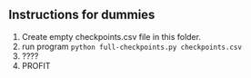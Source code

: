 ## Instructions for dummies

1. Create empty checkpoints.csv file in this folder.
2. run program `python full-checkpoints.py checkpoints.csv`
3. ????
4. PROFIT